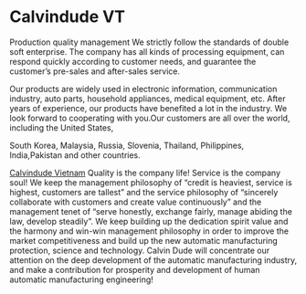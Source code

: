 # Calvindude VT

Production quality management We strictly follow the standards of double soft enterprise. The company has all kinds of processing equipment, can respond quickly according to customer needs, and guarantee the customer’s pre-sales and after-sales service.

Our products are widely used in electronic information, communication industry, auto parts, household appliances, medical equipment, etc. After years of experience, our products have benefited a lot in the industry. We look forward to cooperating with you.Our customers are all over the world, including the United States,

South Korea, Malaysia, Russia, Slovenia, Thailand, Philippines, India,Pakistan and other countries.

[Calvindude Vietnam](https://www.calvindudevietnam.com/) Quality is the company life! Service is the company soul! We keep the management philosophy of “credit is heaviest, service is highest, customers are tallest” and the service philosophy of “sincerely collaborate with customers and create value continuously” and the management tenet of “serve honestly, exchange fairly, manage abiding the law, develop steadily”. We keep building up the dedication spirit value and the harmony and win-win management philosophy in order to improve the market competitiveness and build up the new automatic manufacturing protection, science and technology. Calvin Dude will concentrate our attention on the deep development of the automatic manufacturing industry, and make a contribution for prosperity and development of human automatic manufacturing engineering!
